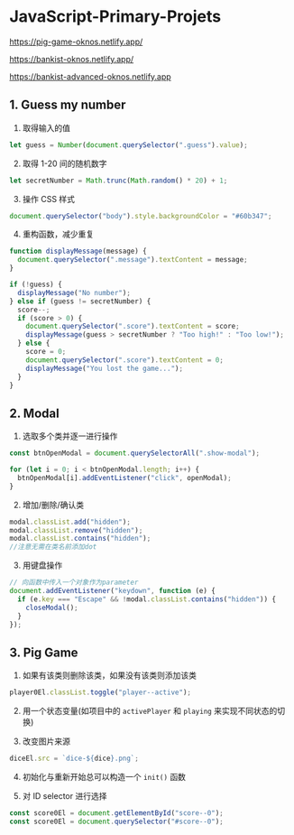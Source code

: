 # JavaScript-Primary-Projets
https://pig-game-oknos.netlify.app/

https://bankist-oknos.netlify.app/

https://bankist-advanced-oknos.netlify.app

## 1. Guess my number

1. 取得输入的值

```js
let guess = Number(document.querySelector(".guess").value);
```

2. 取得 1-20 间的随机数字

```js
let secretNumber = Math.trunc(Math.random() * 20) + 1;
```

3. 操作 CSS 样式

```js
document.querySelector("body").style.backgroundColor = "#60b347";
```

4. 重构函数，减少重复

```js
function displayMessage(message) {
  document.querySelector(".message").textContent = message;
}
```

```js
if (!guess) {
  displayMessage("No number");
} else if (guess != secretNumber) {
  score--;
  if (score > 0) {
    document.querySelector(".score").textContent = score;
    displayMessage(guess > secretNumber ? "Too high!" : "Too low!");
  } else {
    score = 0;
    document.querySelector(".score").textContent = 0;
    displayMessage("You lost the game...");
  }
}
```

## 2. Modal

1. 选取多个类并逐一进行操作

```js
const btnOpenModal = document.querySelectorAll(".show-modal");

for (let i = 0; i < btnOpenModal.length; i++) {
  btnOpenModal[i].addEventListener("click", openModal);
}
```

2. 增加/删除/确认类

```js
modal.classList.add("hidden");
modal.classList.remove("hidden");
modal.classList.contains("hidden");
//注意无需在类名前添加dot
```

3. 用键盘操作

```js
// 向函数中传入一个对象作为parameter
document.addEventListener("keydown", function (e) {
  if (e.key === "Escape" && !modal.classList.contains("hidden")) {
    closeModal();
  }
});
```

## 3. Pig Game

1. 如果有该类则删除该类，如果没有该类则添加该类

```js
player0El.classList.toggle("player--active");
```

2. 用一个状态变量(如项目中的 `activePlayer` 和 `playing` 来实现不同状态的切换)

3. 改变图片来源

```js
diceEl.src = `dice-${dice}.png`;
```

4. 初始化与重新开始总可以构造一个 `init()` 函数

5. 对 ID selector 进行选择

```js
const score0El = document.getElementById("score--0");
const score0El = document.querySelector("#score--0");
```
